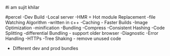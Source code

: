 #i am sujit khilar

#percel
-Dev Build
-Local server
-HMR = Hot module Replacement
-file Watching Algorithm -written in c++
-Caching - Faster Builds
-Image Optimization
-minification
-Bundling
-Compress
-Consistent Hashing
-Code Splitting
-differential Bundling - support older browser
-Diagnostic
-Error Handling
-HTTPs
-Tree Shaking - remove unused code
- Different dev and prod bundles